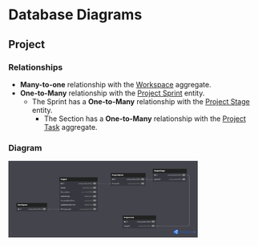 # Database Diagrams

## Project

### Relationships

- **Many-to-one** relationship with the [Workspace](../../aggregates/Aggregate.Workspace.md) aggregate.
- **One-to-Many** relationship with the [Project Sprint](../../entities/project/Entity.ProjectSprint.md) entity.
  - The Sprint has a **One-to-Many** relationship with the 
    [Project Stage](../../entities/project/Entity.ProjectStage.md) entity.
    - The Section has a **One-to-Many** relationship with the
      [Project Task](../../aggregates/Aggregate.ProjectTask) aggregate.

### Diagram

<img src="../../../images/domain/diagrams/aggregates/diagram.project.png" alt="Project Diagram" width="75%"/>
